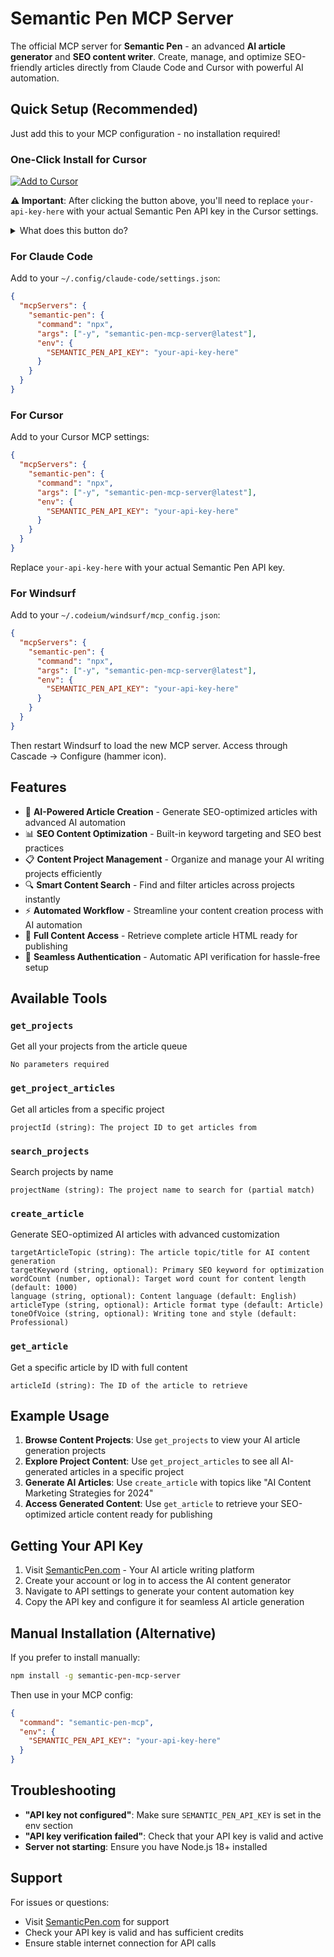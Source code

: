 # Semantic Pen MCP Server

The official MCP server for **Semantic Pen** - an advanced **AI article generator** and **SEO content writer**. Create, manage, and optimize SEO-friendly articles directly from Claude Code and Cursor with powerful AI automation.

## Quick Setup (Recommended)

Just add this to your MCP configuration - no installation required!

### One-Click Install for Cursor

[![Add to Cursor](https://img.shields.io/badge/Add_to-Cursor-blue?style=for-the-badge&logo=cursor)](https://cursor.com/install-mcp?name=semantic-pen&config=eyJjb21tYW5kIjoibnB4IiwiYXJncyI6WyIteSIsInNlbWFudGljLXBlbi1tY3Atc2VydmVyQGxhdGVzdCJdLCJlbnYiOnsiU0VNQU5USUNfUEVOX0FQSV9LRVkiOiJ5b3VyLWFwaS1rZXktaGVyZSJ9fQ%3D%3D)

**⚠️ Important**: After clicking the button above, you'll need to replace `your-api-key-here` with your actual Semantic Pen API key in the Cursor settings.

<details>
<summary>What does this button do?</summary>

The button automatically adds this configuration to your Cursor MCP settings:

```json
{
  "command": "npx",
  "args": ["-y", "semantic-pen-mcp-server@latest"],
  "env": {
    "SEMANTIC_PEN_API_KEY": "your-api-key-here"
  }
}
```

You just need to replace the API key placeholder with your actual key.
</details>

### For Claude Code

Add to your `~/.config/claude-code/settings.json`:

```json
{
  "mcpServers": {
    "semantic-pen": {
      "command": "npx",
      "args": ["-y", "semantic-pen-mcp-server@latest"],
      "env": {
        "SEMANTIC_PEN_API_KEY": "your-api-key-here"
      }
    }
  }
}
```

### For Cursor

Add to your Cursor MCP settings:

```json
{
  "mcpServers": {
    "semantic-pen": {
      "command": "npx",
      "args": ["-y", "semantic-pen-mcp-server@latest"],
      "env": {
        "SEMANTIC_PEN_API_KEY": "your-api-key-here"
      }
    }
  }
}
```

Replace `your-api-key-here` with your actual Semantic Pen API key.

### For Windsurf

Add to your `~/.codeium/windsurf/mcp_config.json`:

```json
{
  "mcpServers": {
    "semantic-pen": {
      "command": "npx",
      "args": ["-y", "semantic-pen-mcp-server@latest"],
      "env": {
        "SEMANTIC_PEN_API_KEY": "your-api-key-here"
      }
    }
  }
}
```

Then restart Windsurf to load the new MCP server. Access through Cascade → Configure (hammer icon).

## Features

- 🤖 **AI-Powered Article Creation** - Generate SEO-optimized articles with advanced AI automation
- 📊 **SEO Content Optimization** - Built-in keyword targeting and SEO best practices
- 📋 **Content Project Management** - Organize and manage your AI writing projects efficiently
- 🔍 **Smart Content Search** - Find and filter articles across projects instantly
- ⚡ **Automated Workflow** - Streamline your content creation process with AI automation
- 📄 **Full Content Access** - Retrieve complete article HTML ready for publishing
- 🔑 **Seamless Authentication** - Automatic API verification for hassle-free setup

## Available Tools

### `get_projects`
Get all your projects from the article queue
```
No parameters required
```

### `get_project_articles`
Get all articles from a specific project
```
projectId (string): The project ID to get articles from
```

### `search_projects`  
Search projects by name
```
projectName (string): The project name to search for (partial match)
```

### `create_article`
Generate SEO-optimized AI articles with advanced customization
```
targetArticleTopic (string): The article topic/title for AI content generation
targetKeyword (string, optional): Primary SEO keyword for optimization
wordCount (number, optional): Target word count for content length (default: 1000)
language (string, optional): Content language (default: English)
articleType (string, optional): Article format type (default: Article)
toneOfVoice (string, optional): Writing tone and style (default: Professional)
```

### `get_article`
Get a specific article by ID with full content
```
articleId (string): The ID of the article to retrieve
```

## Example Usage

1. **Browse Content Projects**: Use `get_projects` to view your AI article generation projects
2. **Explore Project Content**: Use `get_project_articles` to see all AI-generated articles in a specific project
3. **Generate AI Articles**: Use `create_article` with topics like "AI Content Marketing Strategies for 2024"
4. **Access Generated Content**: Use `get_article` to retrieve your SEO-optimized article content ready for publishing

## Getting Your API Key

1. Visit [SemanticPen.com](https://www.semanticpen.com) - Your AI article writing platform
2. Create your account or log in to access the AI content generator
3. Navigate to API settings to generate your content automation key
4. Copy the API key and configure it for seamless AI article generation

## Manual Installation (Alternative)

If you prefer to install manually:

```bash
npm install -g semantic-pen-mcp-server
```

Then use in your MCP config:
```json
{
  "command": "semantic-pen-mcp",
  "env": {
    "SEMANTIC_PEN_API_KEY": "your-api-key-here"
  }
}
```

## Troubleshooting

- **"API key not configured"**: Make sure `SEMANTIC_PEN_API_KEY` is set in the env section
- **"API key verification failed"**: Check that your API key is valid and active
- **Server not starting**: Ensure you have Node.js 18+ installed

## Support

For issues or questions:
- Visit [SemanticPen.com](https://www.semanticpen.com) for support
- Check your API key is valid and has sufficient credits
- Ensure stable internet connection for API calls